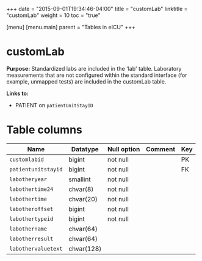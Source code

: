 +++
date = "2015-09-01T19:34:46-04:00"
title = "customLab"
linktitle = "customLab"
weight = 10
toc = "true"

[menu]
  [menu.main]
    parent = "Tables in eICU"
+++

# customLab

**Purpose:** Standardized labs are included in the 'lab' table. Laboratory measurements that are not configured within the standard interface (for example, unmapped tests) are included in the customLab table.

**Links to:**

* PATIENT on `patientUnitStayID`

<!-- # Important considerations

* To follow.
 -->
# Table columns

Name | Datatype | Null option | Comment | Key
---- | ---- | ---- | ---- | ---- 
`customlabid`       | bigint     | not null |  |  PK
`patientunitstayid` | bigint     | not null |  |  FK
`labotheryear`      | smallint   | not null |  | 
`labothertime24`    | chvar(8)   | not null |  | 
`labothertime`      | chvar(20)  | not null |  | 
`labotheroffset`    | bigint     | not null |  | 
`labothertypeid`    | bigint     | not null |  | 
`labothername`      | chvar(64)  |          |  | 
`labotherresult`    | chvar(64)  |          |  | 
`labothervaluetext` | chvar(128) |          |  | 


<!--
      Column       |          Type          | Modifiers | Comment
-------------------+------------------------+---------------------
 customlabid       | bigint                 | not null |
 patientunitstayid | bigint                 | not null |
 labotheryear      | smallint               | not null |
 labothertime24    | chvar(8)   | not null |
 labothertime      | chvar(20)  | not null |
 labotheroffset    | bigint                 | not null |
 labothertypeid    | bigint                 | not null |
 labothername      | chvar(64)  |          |
 labotherresult    | chvar(64)  |          |
 labothervaluetext | chvar(128) |          |   

-->

<!-- # Detailed description

* To follow. -->
